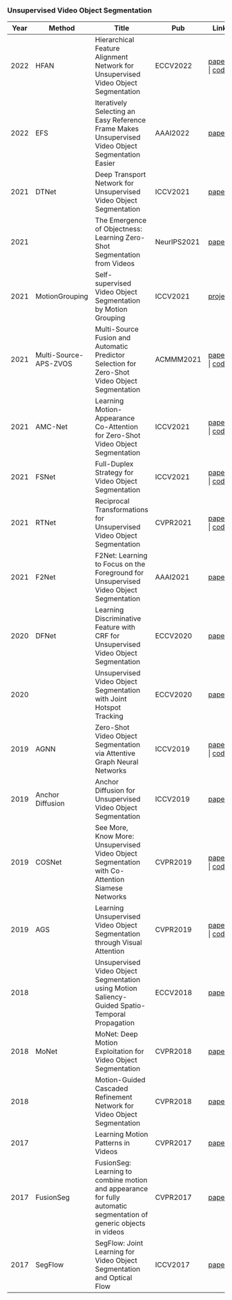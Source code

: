 ### Unsupervised Video Object Segmentation 

| Year | Method                | Title                                                        | Pub         | Link                                                         |
| ---- | --------------------- | ------------------------------------------------------------ | ----------- | ------------------------------------------------------------ |
| 2022 | HFAN                  | Hierarchical Feature Alignment Network for Unsupervised Video Object Segmentation | ECCV2022    | [paper](https://arxiv.org/pdf/2207.08485.pdf) \| [code](https://github.com/NUST-Machine-Intelligence-Laboratory/HFAN) |
| 2022 | EFS                   | Iteratively Selecting an Easy Reference Frame Makes Unsupervised Video Object Segmentation Easier | AAAI2022    | [paper](https://ojs.aaai.org/index.php/AAAI/article/view/20011/19770) |
| 2021 | DTNet                 | Deep Transport Network for Unsupervised Video Object Segmentation | ICCV2021    | [paper](https://openaccess.thecvf.com/content/ICCV2021/papers/Zhang_Deep_Transport_Network_for_Unsupervised_Video_Object_Segmentation_ICCV_2021_paper.pdf) |
| 2021 |                       | The Emergence of Objectness: Learning Zero-Shot Segmentation from Videos | NeurIPS2021 | [paper](https://proceedings.neurips.cc/paper/2021/file/6d9cb7de5e8ac30bd5e8734bc96a35c1-Paper.pdf) |
| 2021 | MotionGrouping        | Self-supervised Video Object Segmentation by Motion Grouping | ICCV2021    | [project](https://charigyang.github.io/motiongroup/)         |
| 2021 | Multi-Source-APS-ZVOS | Multi-Source Fusion and Automatic Predictor Selection for Zero-Shot Video Object Segmentation | ACMMM2021   | [paper](https://dl.acm.org/doi/pdf/10.1145/3474085.3475192?casa_token=zkN69fP6LtoAAAAA:RhKrJCb8RxgQ7IK4uZapk25w61YQAXOw8xB3h6KkzztSpc5GT6RfyOkItddcGxa0QE_63lc0mOt5xg) \| [code](https://github.com/Xiaoqi-Zhao-DLUT/Multi-Source-APS-ZVOS) |
| 2021 | AMC-Net               | Learning Motion-Appearance Co-Attention for Zero-Shot Video Object Segmentation | ICCV2021    | [paper](https://openaccess.thecvf.com/content/ICCV2021/papers/Yang_Learning_Motion-Appearance_Co-Attention_for_Zero-Shot_Video_Object_Segmentation_ICCV_2021_paper.pdf) \| [code](https://github.com/isyangshu/AMC-Net) |
| 2021 | FSNet                 | Full-Duplex Strategy for Video Object Segmentation           | ICCV2021    | [paper](https://openaccess.thecvf.com/content/ICCV2021/papers/Ji_Full-Duplex_Strategy_for_Video_Object_Segmentation_ICCV_2021_paper.pdf) \| [code](https://github.com/GewelsJI/FSNet) |
| 2021 | RTNet                 | Reciprocal Transformations for Unsupervised Video Object Segmentation | CVPR2021    | [paper](http://openaccess.thecvf.com/content/CVPR2021/papers/Ren_Reciprocal_Transformations_for_Unsupervised_Video_Object_Segmentation_CVPR_2021_paper.pdf) \| [code](https://github.com/OliverRensu/RTNet) |
| 2021 | F2Net                 | F2Net: Learning to Focus on the Foreground for Unsupervised Video Object Segmentation | AAAI2021    | [paper](https://ojs.aaai.org/index.php/AAAI/article/view/16308/16115) |
| 2020 | DFNet                 | Learning Discriminative Feature with CRF for Unsupervised Video Object Segmentation | ECCV2020    | [paper](https://arxiv.org/pdf/2008.01270.pdf)                |
| 2020 |                       | Unsupervised Video Object Segmentation with Joint Hotspot Tracking | ECCV2020    | [paper](https://link.springer.com/content/pdf/10.1007/978-3-030-58568-6_29.pdf) |
| 2019 | AGNN                  | Zero-Shot Video Object Segmentation via Attentive Graph Neural Networks | ICCV2019    | [paper](https://openaccess.thecvf.com/content_ICCV_2019/papers/Wang_Zero-Shot_Video_Object_Segmentation_via_Attentive_Graph_Neural_Networks_ICCV_2019_paper.pdf) \| [code](https://github.com/carrierlxk/AGNN) |
| 2019 | Anchor Diffusion      | Anchor Diffusion for Unsupervised Video Object Segmentation  | ICCV2019    | [paper](https://openaccess.thecvf.com/content_ICCV_2019/papers/Yang_Anchor_Diffusion_for_Unsupervised_Video_Object_Segmentation_ICCV_2019_paper.pdf) |
| 2019 | COSNet                | See More, Know More: Unsupervised Video Object Segmentation with Co-Attention Siamese Networks | CVPR2019    | [paper](https://openaccess.thecvf.com/content_CVPR_2019/papers/Lu_See_More_Know_More_Unsupervised_Video_Object_Segmentation_With_Co-Attention_CVPR_2019_paper.pdf) \| [code](https://github.com/carrierlxk/COSNet) |
| 2019 | AGS                   | Learning Unsupervised Video Object Segmentation through Visual Attention | CVPR2019    | [paper](https://openaccess.thecvf.com/content_CVPR_2019/papers/Wang_Learning_Unsupervised_Video_Object_Segmentation_Through_Visual_Attention_CVPR_2019_paper.pdf) \| [code](https://github.com/wenguanwang/AGS) |
| 2018 |                       | Unsupervised Video Object Segmentation using Motion Saliency-Guided Spatio-Temporal Propagation | ECCV2018    | [paper](https://openaccess.thecvf.com/content_ECCV_2018/papers/Yuan-Ting_Hu_Unsupervised_Video_Object_ECCV_2018_paper.pdf) |
| 2018 | MoNet                 | MoNet: Deep Motion Exploitation for Video Object Segmentation | CVPR2018    | [paper](https://openaccess.thecvf.com/content_cvpr_2018/papers/Xiao_MoNet_Deep_Motion_CVPR_2018_paper.pdf) |
| 2018 |                       | Motion-Guided Cascaded Refinement Network for Video Object Segmentation | CVPR2018    | [paper](https://openaccess.thecvf.com/content_cvpr_2018/papers/Hu_Motion-Guided_Cascaded_Refinement_CVPR_2018_paper.pdf) |
| 2017 |                       | Learning Motion Patterns in Videos                           | CVPR2017    | [paper](https://openaccess.thecvf.com/content_cvpr_2017/papers/Tokmakov_Learning_Motion_Patterns_CVPR_2017_paper.pdf) |
| 2017 | FusionSeg             | FusionSeg: Learning to combine motion and appearance for fully automatic segmentation of generic objects in videos | CVPR2017    | [paper](https://openaccess.thecvf.com/content_cvpr_2017/papers/Jain_FusionSeg_Learning_to_CVPR_2017_paper.pdf) |
| 2017 | SegFlow               | SegFlow: Joint Learning for Video Object Segmentation and Optical Flow | ICCV2017    | [paper](https://openaccess.thecvf.com/content_ICCV_2017/papers/Cheng_SegFlow_Joint_Learning_ICCV_2017_paper.pdf) |

### 

